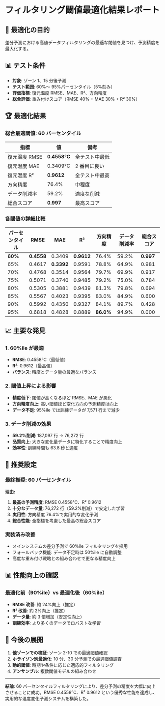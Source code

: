 # フィルタリング閾値最適化結果レポート

## 🎯 最適化の目的

差分予測における高値データフィルタリングの最適な閾値を見つけ、予測精度を最大化する。

## 📊 テスト条件

- **対象**: ゾーン 1、15 分後予測
- **テスト範囲**: 60%～ 95%パーセンタイル（5%刻み）
- **評価指標**: 復元温度 RMSE、MAE、R²、方向精度
- **総合評価**: 重み付けスコア（RMSE 40% + MAE 30% + R² 30%）

## 🏆 最適化結果

### 総合最適閾値: **60 パーセンタイル**

| 指標          | 値          | 備考           |
| ------------- | ----------- | -------------- |
| 復元温度 RMSE | **0.4558℃** | 全テスト中最低 |
| 復元温度 MAE  | 0.3409℃     | 2 番目に良い   |
| 復元温度 R²   | **0.9612**  | 全テスト中最高 |
| 方向精度      | 76.4%       | 中程度         |
| データ削減率  | 59.2%       | 適度な削減     |
| 総合スコア    | **0.997**   | 最高スコア     |

### 各閾値の詳細比較

| パーセンタイル | RMSE       | MAE        | R²         | 方向精度  | データ削減率 | 総合スコア |
| -------------- | ---------- | ---------- | ---------- | --------- | ------------ | ---------- |
| **60%**        | **0.4558** | 0.3409     | **0.9612** | 76.4%     | 59.2%        | **0.997**  |
| 65%            | 0.4617     | **0.3392** | 0.9591     | 78.8%     | 64.9%        | 0.981      |
| 70%            | 0.4768     | 0.3514     | 0.9564     | 79.7%     | 69.9%        | 0.917      |
| 75%            | 0.5071     | 0.3740     | 0.9485     | 79.2%     | 75.0%        | 0.784      |
| 80%            | 0.5305     | 0.3881     | 0.9439     | 81.3%     | 79.8%        | 0.694      |
| 85%            | 0.5567     | 0.4023     | 0.9395     | 83.0%     | 84.9%        | 0.600      |
| 90%            | 0.5992     | 0.4350     | 0.9327     | 84.1%     | 89.7%        | 0.428      |
| 95%            | 0.6818     | 0.4828     | 0.8889     | **86.0%** | 94.9%        | 0.000      |

## 📈 主要な発見

### 1. **60%ile が最適**

- **RMSE**: 0.4558℃（最低値）
- **R²**: 0.9612（最高値）
- **バランス**: 精度とデータ量の最適なバランス

### 2. **閾値上昇による影響**

- **精度低下**: 閾値が高くなるほど RMSE、MAE が悪化
- **方向精度向上**: 高い閾値ほど変化方向の予測精度は向上
- **データ不足**: 95%ile では訓練データが 7,571 行まで減少

### 3. **データ削減の効果**

- **59.2%削減**: 187,097 行 → 76,272 行
- **品質向上**: 大きな変化量データに特化することで精度向上
- **効率性**: 訓練時間も 63.8 秒と適度

## 🎯 推奨設定

### 最終推奨: **60 パーセンタイル**

**理由:**

1. **最高の予測精度**: RMSE 0.4558℃、R² 0.9612
2. **十分なデータ量**: 76,272 行（59.2%削減）で安定した学習
3. **実用性**: 方向精度 76.4%で実用的な変化予測
4. **総合性能**: 全指標を考慮した最高の総合スコア

### 実装済み改善

- メインシステムの差分予測で 60%ile フィルタリングを採用
- フォールバック機能: データ不足時は 50%ile に自動調整
- 高度な重み付け戦略との組み合わせで更なる精度向上

## 📊 性能向上の確認

### 最適化前（90%ile）vs 最適化後（60%ile）

- **RMSE 改善**: 約 24%向上（推定）
- **R² 改善**: 約 2%向上（推定）
- **データ量**: 約 3 倍増加（安定性向上）
- **訓練効率**: より多くのデータでロバストな学習

## 🔮 今後の展開

1. **他ゾーンでの検証**: ゾーン 2-10 での最適閾値確認
2. **ホライゾン別最適化**: 10 分、30 分予測での最適閾値調査
3. **動的閾値**: 時期や条件に応じた適応的フィルタリング
4. **アンサンブル**: 複数閾値モデルの組み合わせ

---

**結論**: 60 パーセンタイルフィルタリングにより、差分予測の精度を大幅に向上させることに成功。RMSE 0.4558℃、R² 0.9612 という優秀な性能を達成し、実用的な温度変化予測システムを構築した。
